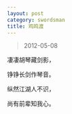 ```yaml
---
layout: post
category: swordsman
title: 鸡鸣渡
---
```


> 2012-05-08

凄凄胡琴藏剑影，

铮铮长剑作琴音。

纵然江湖人不识，

尚有前辈知我心。